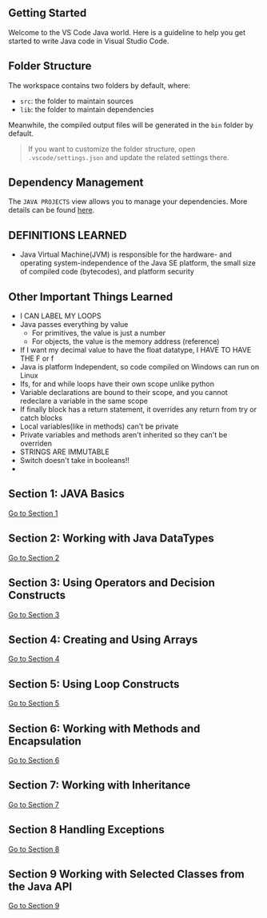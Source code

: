 ## Getting Started

Welcome to the VS Code Java world. Here is a guideline to help you get started to write Java code in Visual Studio Code.

## Folder Structure

The workspace contains two folders by default, where:

- `src`: the folder to maintain sources
- `lib`: the folder to maintain dependencies

Meanwhile, the compiled output files will be generated in the `bin` folder by default.

> If you want to customize the folder structure, open `.vscode/settings.json` and update the related settings there.

## Dependency Management

The `JAVA PROJECTS` view allows you to manage your dependencies. More details can be found [here](https://github.com/microsoft/vscode-java-dependency#manage-dependencies).


## DEFINITIONS LEARNED
- Java Virtual Machine(JVM) is responsible for the hardware- and operating system-independence of the Java SE platform, the small size of compiled code (bytecodes), and platform security

## Other Important Things Learned
- I CAN LABEL MY LOOPS
- Java passes everything by value
    - For primitives, the value is just a number
    - For objects, the value is the memory address (reference)
- If I want my decimal value to have the float datatype, I HAVE TO HAVE THE F or f
- Java is platform Independent, so code compiled on Windows can run on Linux
- Ifs, for and while loops have their own scope unlike python
- Variable declarations are bound to their scope, and you cannot redeclare a variable in the same scope
- If finally block has a return statement, it overrides any return from try or catch blocks
- Local variables(like in methods) can't be private
- Private variables and methods aren't inherited so they can't be overriden
- STRINGS ARE IMMUTABLE
- Switch doesn't take in booleans!!
- 
  


## Section 1: JAVA Basics

[Go to Section 1](section1.md)


## Section 2: Working with Java DataTypes

[Go to Section 2](section2.md)


## Section 3: Using Operators and Decision Constructs

[Go to Section 3](section3.md)


## Section 4: Creating and Using Arrays

[Go to Section 4](section4.md)


## Section 5: Using Loop Constructs

[Go to Section 5](section5.md)


## Section 6: Working with Methods and Encapsulation

[Go to Section 6](section6.md)


## Section 7: Working with Inheritance

[Go to Section 7](section7.md)


## Section 8 Handling Exceptions

[Go to Section 8](section8.md)


## Section 9 Working with Selected Classes from the Java API

[Go to Section 9](section9.md)


